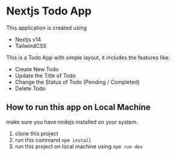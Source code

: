 # Nextjs Todo App 
This application is created using 
- Nextjs v14
- TailwindCSS

This is a Todo App with simple layout, it includes the features like: 
- Create New Todo 
- Update the Title of Todo
- Change the Status of Todo (Pending / Completed)
- Delete Todo 


## How to run this app on Local Machine 
make sure you have nodejs installed on your system.

1. clone this project 
2. run this command `npm install`
3. run this project on local machine using `npm run dev`